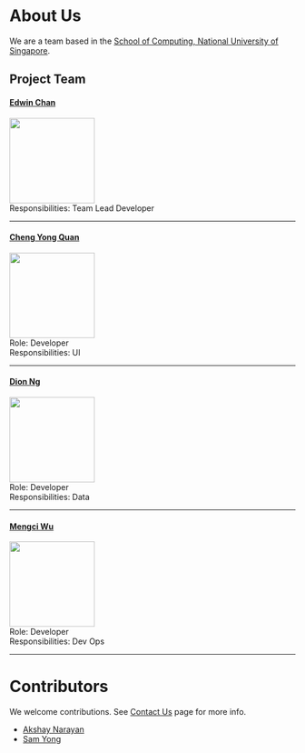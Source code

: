 # About Us

We are a team based in the [School of Computing, National University of Singapore](http://www.comp.nus.edu.sg).

## Project Team

#### [Edwin Chan](http://www.comp.nus.edu.sg/~damithch) <br>
<img src="images/DamithRajapakse.jpg" width="150"><br>
Responsibilities: Team Lead Developer

-----

#### [Cheng Yong Quan](http://github.com/lejolly)
<img src="images/JoshuaLee.jpg" width="150"><br>
Role: Developer <br>
Responsibilities: UI

-----

#### [Dion Ng](http://github.com/yijinl)
<img src="images/LeowYijin.jpg" width="150"><br>
Role: Developer <br>
Responsibilities: Data

-----

#### [Mengci Wu](http://github.com/m133225)
<img src="images/MartinChoo.jpg" width="150"><br>
Role: Developer <br>
Responsibilities: Dev Ops

-----

# Contributors

We welcome contributions. See [Contact Us](ContactUs.md) page for more info.

* [Akshay Narayan](https://github.com/se-edu/addressbook-level4/pulls?q=is%3Apr+author%3Aokkhoy)
* [Sam Yong](https://github.com/se-edu/addressbook-level4/pulls?q=is%3Apr+author%3Amauris)
